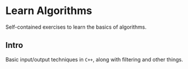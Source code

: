 # Learn Algorithms
Self-contained exercises to learn the basics of algorithms.

## Intro
Basic input/output techniques in `C++`,
along with filtering and other things.
